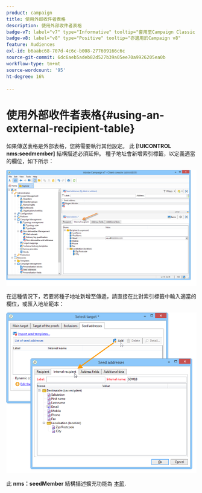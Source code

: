 ```yaml
---
product: campaign
title: 使用外部收件者表格
description: 使用外部收件者表格
badge-v7: label="v7" type="Informative" tooltip="套用至Campaign Classic v7"
badge-v8: label="v8" type="Positive" tooltip="亦適用於Campaign v8"
feature: Audiences
exl-id: b6aabc68-707d-4c6c-b008-277609166c6c
source-git-commit: 6dc6aeb5adeb82d527b39a05ee70a9926205ea0b
workflow-type: tm+mt
source-wordcount: '95'
ht-degree: 16%

---
```


# 使用外部收件者表格{#using-an-external-recipient-table}



如果傳送表格是外部表格，您將需要執行其他設定。 此 **[!UICONTROL nms:seedmember]** 結構描述必須延伸。 種子地址會新增索引標籤，以定義適當的欄位，如下所示：

![](assets/s_ncs_user_seedlist_new_tab.png)

在這種情況下，若要將種子地址新增至傳遞，請直接在比對索引標籤中輸入適當的欄位，或匯入地址範本：

![](assets/s_ncs_user_seedlist_add_new_tab.png)

此 **nms：seedMember** 結構描述擴充功能為 [本節](../../configuration/using/seed-addresses.md).
